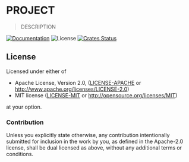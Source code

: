 # PROJECT

> DESCRIPTION

[![Documentation](https://img.shields.io/badge/docs-master-blue.svg)][Documentation]
![License](https://img.shields.io/crates/l/PROJECT.svg)
[![Crates Status](https://img.shields.io/crates/v/PROJECT.svg)][Crates.io]

## License

Licensed under either of

* Apache License, Version 2.0, ([LICENSE-APACHE](LICENSE-APACHE) or <http://www.apache.org/licenses/LICENSE-2.0>)
* MIT license ([LICENSE-MIT](LICENSE-MIT) or <http://opensource.org/licenses/MIT>)

at your option.

### Contribution

Unless you explicitly state otherwise, any contribution intentionally
submitted for inclusion in the work by you, as defined in the Apache-2.0
license, shall be dual licensed as above, without any additional terms or
conditions.

[Crates.io]: https://crates.io/crates/PROJECT
[Documentation]: https://docs.rs/PROJECT
